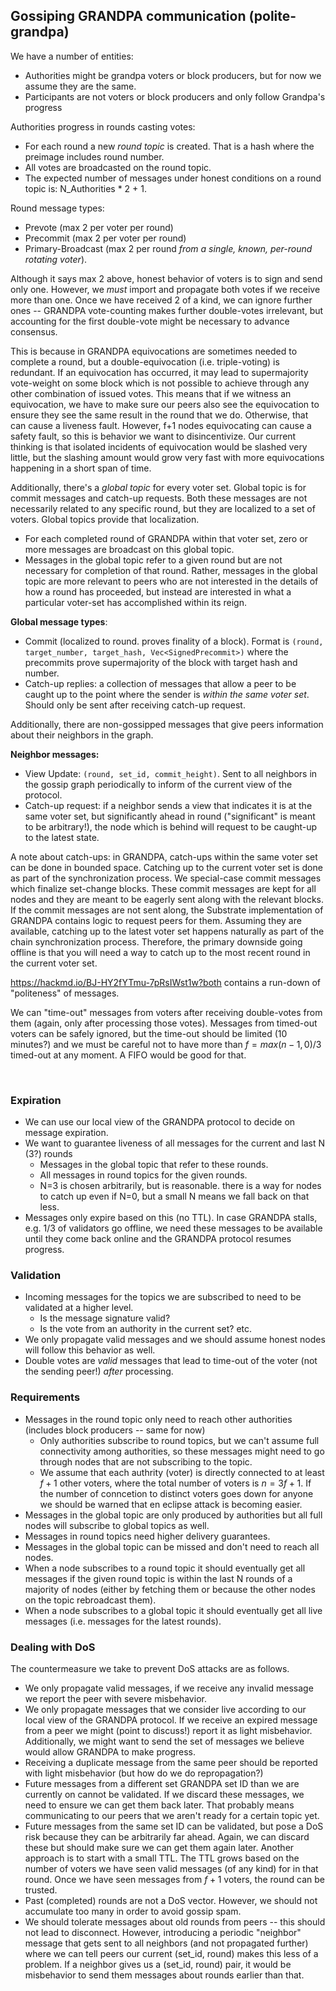 ## Gossiping GRANDPA communication (polite-grandpa)

We have a number of entities:

- Authorities might be grandpa voters or block producers, but for now we assume they are the same. 
- Participants are not voters or block producers and only follow Grandpa's progress

Authorities progress in rounds casting votes:

- For each round a new _round topic_ is created. That is a hash where the preimage includes round number.
- All votes are broadcasted on the round topic.
- The expected number of messages under honest conditions on a round topic is: N_Authorities * 2 + 1.

Round message types:
- Prevote (max 2 per voter per round)
- Precommit (max 2 per voter per round)
- Primary-Broadcast (max 2 per round _from a single, known, per-round rotating voter_).

Although it says max 2 above, honest behavior of voters is to sign and send only one. However, we _must_ import and propagate both votes if we receive more than one. Once we have received 2 of a kind, we can ignore further ones -- GRANDPA vote-counting makes further double-votes irrelevant, but accounting for the first double-vote might be necessary to advance consensus.

This is because in GRANDPA equivocations are sometimes needed to complete a round, but a double-equivocation (i.e. triple-voting) is redundant. If an equivocation has occurred, it may lead to supermajority vote-weight on some block which is not possible to achieve through any other combination of issued votes. This means that if we witness an equivocation, we have to make sure our peers also see the equivocation to ensure they see the same result in the round that we do. Otherwise, that can cause a liveness fault. However, f+1 nodes equivocating can cause a safety fault, so this is behavior we want to disincentivize. Our current thinking is that isolated incidents of equivocation would be slashed very little, but the slashing amount would grow very fast with more equivocations happening in a short span of time.

Additionally, there's a _global topic_ for every voter set. Global topic is for commit messages and catch-up requests. Both these messages are not necessarily related to any specific round, but they are localized to a set of voters. Global topics provide that localization.
- For each completed round of GRANDPA within that voter set, zero or more messages are broadcast on this global topic. 
- Messages in the global topic refer to a given round but are not necessary for completion of that round. Rather, messages in the global topic are more relevant to peers who are not interested in the details of how a round has proceeded, but instead are interested in what a particular voter-set has accomplished within its reign.

**Global message types**:
- Commit (localized to round. proves finality of a block). Format is `(round, target_number, target_hash, Vec<SignedPrecommit>)` where the precommits prove supermajority of the block with target hash and number.
- Catch-up replies: a collection of messages that allow a peer to be caught up to the point where the sender is _within the same voter set_. Should only be sent after receiving catch-up request. 

Additionally, there are non-gossipped messages that give peers information about their neighbors in the graph.

**Neighbor messages:**
  - View Update: `(round, set_id, commit_height)`. Sent to all neighbors in the gossip graph periodically to inform of the current view of the protocol. 
  - Catch-up request: if a neighbor sends a view that indicates it is at the same voter set, but significantly ahead in round ("significant" is meant to be arbitrary!), the node which is behind will request to be caught-up to the latest state. 

A note about catch-ups: in GRANDPA, catch-ups within the same voter set can be done in bounded space. Catching up to the current voter set is done as part of the synchronization process. We special-case commit messages which finalize set-change blocks. These commit messages are kept for all nodes and they are meant to be eagerly sent along with the relevant blocks. If the commit messages are not sent along, the Substrate implementation of GRANDPA contains logic to request peers for them. Assuming they are available, catching up to the latest voter set happens naturally as part of the chain synchronization process. Therefore, the primary downside going offline is that you will need a way to catch up to the most recent round in the current voter set.

https://hackmd.io/BJ-HY2fYTmu-7pRsIWst1w?both contains a run-down of "politeness" of messages.

We can "time-out" messages from voters after receiving double-votes from them (again, only after processing those votes). Messages from timed-out voters can be safely ignored, but the time-out should be limited (10 minutes?) and we must be careful not to have more than $f = max(n-1, 0)/3$ timed-out at any moment. A FIFO would be good for that.

<br/>


### Expiration

- We can use our local view of the GRANDPA protocol to decide on message expiration.
- We want to guarantee liveness of all messages for the current and last N (3?) rounds
	- Messages in the global topic that refer to these rounds.
	- All messages in round topics for the given rounds.
	- N=3 is chosen arbitrarily, but is reasonable. there is a way for nodes to catch up even if N=0, but a small N means we fall back on that less.
- Messages only expire based on this (no TTL). In case GRANDPA stalls, e.g. 1/3 of validators go offline, we need these messages to be available until they come back online and the GRANDPA protocol resumes progress.

### Validation

- Incoming messages for the topics we are subscribed to need to be validated at a higher level.
	- Is the message signature valid? 
	- Is the vote from an authority in the current set? etc.
- We only propagate valid messages and we should assume honest nodes will follow this behavior as well.
- Double votes are _valid_ messages that lead to time-out of the voter (not the sending peer!) _after_ processing.

### Requirements

- Messages in the round topic only need to reach other authorities (includes block producers -- same for now)
  - Only authorities subscribe to round topics, but we can't assume full connectivity among authorities, so these messages might need to go through nodes that are not subscribing to the topic.
  - We assume that each authrity (voter) is directly connected to at least $f+1$ other voters, where the total number of voters is $n=3f+1$. If the number of conncetion to distinct voters goes down for anyone we should be warned that en eclipse attack is becoming easier. 
- Messages in the global topic are only produced by authorities but all full nodes will subscribe to global topics as well.
- Messages in round topics need higher delivery guarantees. 
- Messages in the global topic can be missed and don't need to reach all nodes.
- When a node subscribes to a round topic it should eventually get all messages if the given round topic is within the last N rounds of a majority of nodes (either by fetching them or because the other nodes on the topic rebroadcast them). 
- When a node subscribes to a global topic it should eventually get all live messages (i.e. messages for the latest rounds). 

### Dealing with DoS 
The countermeasure we take to prevent DoS attacks are as follows. 

- We only propagate valid messages, if we receive any invalid message we report the peer with severe misbehavior. 
- We only propagate messages that we consider live according to our local view of the GRANDPA protocol. If we receive an expired message from a peer we might (point to discuss!) report it as light misbehavior. Additionally, we might want to send the set of messages we believe would allow GRANDPA to make progress.
- Receiving a duplicate message from the same peer should be reported with light misbehavior (but how do we do repropagation?) 
- Future messages from a different set GRANDPA set ID than we are currently on cannot be validated. If we discard these messages, we need to ensure we can get them back later. That probably means communicating to our peers that we aren't ready for a certain topic yet.
- Future messages from the same set ID can be validated, but pose a DoS risk because they can be arbitrarily far ahead. Again, we can discard these but should make sure we can get them again later. Another approach is to start with a small TTL. The TTL grows based on the number of voters we have seen valid messages (of any kind) for in that round. Once we have seen messages from $f+1$ voters, the round can be trusted.
- Past (completed) rounds are not a DoS vector. However, we should not accumulate too many in order to avoid gossip spam. 
- We should tolerate messages about old rounds from peers -- this should not lead to disconnect. However, introducing a periodic "neighbor" message that gets sent to all neighbors (and not propagated further) where we can tell peers our current (set_id, round) makes this less of a problem. If a neighbor gives us a (set_id, round) pair, it would be misbehavior to send them messages about rounds earlier than that. 